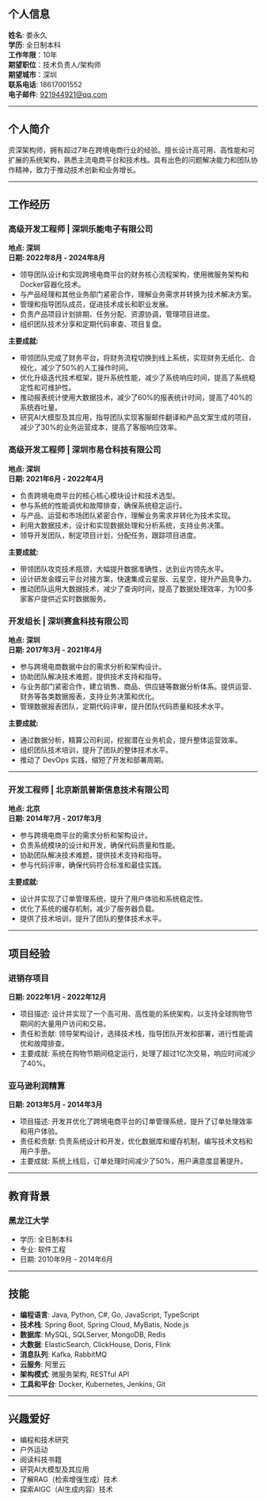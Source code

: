 
## 个人信息
**姓名**: 娄永久  
**学历**: 全日制本科  
**工作年限**：10年  
**期望职位**：技术负责人/架构师  
**期望城市**：深圳  
**联系电话**: 18617001552  
**电子邮件**: 921944921@qq.com  

---

## 个人简介

资深架构师，拥有超过7年在跨境电商行业的经验。擅长设计高可用、高性能和可扩展的系统架构，熟悉主流电商平台和技术栈。具有出色的问题解决能力和团队协作精神，致力于推动技术创新和业务增长。

---

## 工作经历

### 高级开发工程师 | 深圳乐能电子有限公司
**地点: 深圳**  
**日期: 2022年8月 - 2024年8月**

- 领导团队设计和实现跨境电商平台的财务核心流程架构，使用微服务架构和Docker容器化技术。
- 与产品经理和其他业务部门紧密合作，理解业务需求并转换为技术解决方案。
- 管理和指导团队成员，促进技术成长和职业发展。
- 负责产品项目计划排期、任务分配、资源协调，管理项目进度。
- 组织团队技术分享和定期代码审查、项目复盘。

**主要成就:**
- 带领团队完成了财务平台，将财务流程切换到线上系统，实现财务无纸化、合规化，减少了50%的人工操作时间。
- 优化升级迭代技术框架，提升系统性能，减少了系统响应时间，提高了系统稳定性和可维护性。
- 推动报表统计使用大数据技术，减少了60%的报表统计时间，提高了40%的系统吞吐量。
- 研究AI大模型及其应用，指导团队实现客服邮件翻译和产品文案生成的项目，减少了30%的业务运营成本，提高了客服响应效率。

### 高级开发工程师 | 深圳市易仓科技有限公司
**地点: 深圳**  
**日期: 2021年6月 - 2022年4月**

- 负责跨境电商平台的核心核心模块设计和技术选型。
- 参与系统的性能调优和故障排查，确保系统稳定运行。
- 与产品、运营和市场团队紧密合作，理解业务需求并转化为技术实现。
- 利用大数据技术，设计和实现数据处理和分析系统，支持业务决策。
- 领导开发团队，制定项目计划，分配任务，跟踪项目进度。

**主要成就:**
- 带领团队攻克技术瓶颈，大幅提升数据准确性，达到业内领先水平。
- 设计研发金蝶云平台对接方案，快速集成云星辰、云星空，提升产品竞争力。
- 推动团队运用大数据技术，减少了查询时间，提高了数据处理效率，为100多家客户提供近实时数据服务。

### 开发组长 | 深圳赛盒科技有限公司
**地点: 深圳**  
**日期: 2017年3月 - 2021年4月**

- 参与跨境电商数据中台的需求分析和架构设计。
- 协助团队解决技术难题，提供技术支持和指导。
- 与业务部门紧密合作，建立销售、商品、供应链等数据分析体系。提供运营、财务等各类数据报表，支持业务决策和优化。
- 管理数据报表团队，定期代码评审，提升团队代码质量和技术水平。

**主要成就:**
- 通过数据分析，精算公司利润，挖掘潜在业务机会，提升整体运营效率。
- 组织团队技术培训，提升了团队的整体技术水平。
- 推动了 DevOps 实践，缩短了开发和部署周期。

---

### 开发工程师 | 北京斯凯普斯信息技术有限公司
**地点: 北京**  
**日期: 2014年7月 - 2017年3月**

- 参与跨境电商平台的需求分析和架构设计。
- 负责系统模块的设计和开发，确保代码质量和性能。
- 协助团队解决技术难题，提供技术支持和指导。
- 参与代码评审，确保代码符合标准和最佳实践。

**主要成就:**
- 设计并实现了订单管理系统，提升了用户体验和系统稳定性。
- 优化了系统的缓存机制，减少了服务器负载。
- 提供了技术培训，提升了团队的整体技术水平。

---

## 项目经验

### 进销存项目
**日期: 2022年1月 - 2022年12月**

- 项目描述: 设计并实现了一个高可用、高性能的系统架构，以支持全球购物节期间的大量用户访问和交易。
- 责任和贡献: 领导架构设计，选择技术栈，指导团队开发和部署，进行性能调优和故障排查。
- 主要成就: 系统在购物节期间稳定运行，处理了超过1亿次交易，响应时间减少了40%。

### 亚马逊利润精算
**日期: 2013年5月 - 2014年3月**

- 项目描述: 开发并优化了跨境电商平台的订单管理系统，提升了订单处理效率和用户体验。
- 责任和贡献: 负责系统设计和开发，优化数据库和缓存机制，编写技术文档和用户手册。
- 主要成就: 系统上线后，订单处理时间减少了50%，用户满意度显著提升。

---

## 教育背景

### 黑龙江大学
- 学历: 全日制本科 
- 专业: 软件工程 
- 日期: 2010年9月 - 2014年6月

---

## 技能

- **编程语言**: Java, Python, C#, Go, JavaScript, TypeScript
- **技术栈**: Spring Boot, Spring Cloud, MyBatis, Node.js
- **数据库**: MySQL, SQLServer, MongoDB, Redis
- **大数据**: ElasticSearch, ClickHouse, Doris, Flink
- **消息队列**: Kafka, RabbitMQ  
- **云服务**: 阿里云
- **架构模式**: 微服务架构, RESTful API
- **工具和平台**: Docker, Kubernetes, Jenkins, Git

---

## 兴趣爱好

- 编程和技术研究
- 户外运动
- 阅读科技书籍
- 研究AI大模型及其应用
- 了解RAG（检索增强生成）技术
- 探索AIGC（AI生成内容）技术
